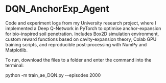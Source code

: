# DQN_AnchorExp_Agent
Code and experiment logs from my University research project, where I implemented a Deep Q-Network in PyTorch to optimise anchor-expansion for bio-inspired soil penetration. Includes Box2D simulation environment, custom reward functions based on cavity-expansion theory, Colab GPU training scripts, and reproducible post-processing with NumPy and Matplotlib.


To run, download the files to a folder and enter the command into the terminal:

python -m train_ae_DQN.py --episodes 2000                                                                  
